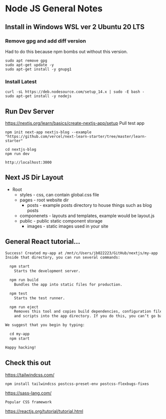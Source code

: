 

#  Node JS General Notes


## Install in Windows WSL ver 2 Ubuntu 20 LTS

### Remove gpg and add diff version
Had to do this because npm bombs out without this version.
```shell
sudo apt remove gpg
sudo apt-get update -y
sudo apt-get install -y gnupg1 
```

### Install Latest

```shell
curl -sL https://deb.nodesource.com/setup_14.x | sudo -E bash -
sudo apt-get install -y nodejs
```

## Run Dev Server

https://nextjs.org/learn/basics/create-nextjs-app/setup
Pull test app

```shell
npm init next-app nextjs-blog --example "https://github.com/vercel/next-learn-starter/tree/master/learn-starter"

cd nextjs-blog
npm run dev
```

    http://localhost:3000

## Next JS Dir Layout

- Root
  - styles - css, can contain global.css file
  - pages - root website dir
    - posts - example posts directory to house things such as blog posts
  - componenets - layouts and templates, example would be layout.js
  - public - public static component storage
    - images - static images used in your site


##  General React tutorial...

```md
Success! Created my-app at /mnt/c/Users/jb022223/GitHub/nextjs/my-app
Inside that directory, you can run several commands:

  npm start
    Starts the development server.

  npm run build
    Bundles the app into static files for production.

  npm test
    Starts the test runner.

  npm run eject
    Removes this tool and copies build dependencies, configuration files
    and scripts into the app directory. If you do this, you can’t go back!

We suggest that you begin by typing:

  cd my-app
  npm start

Happy hacking!
```



## Check this out

https://tailwindcss.com/

```shell
npm install tailwindcss postcss-preset-env postcss-flexbugs-fixes
```

https://sass-lang.com/  

    Popular CSS framework

https://reactjs.org/tutorial/tutorial.html

